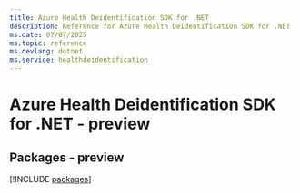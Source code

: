```yaml
---
title: Azure Health Deidentification SDK for .NET
description: Reference for Azure Health Deidentification SDK for .NET
ms.date: 07/07/2025
ms.topic: reference
ms.devlang: dotnet
ms.service: healthdeidentification
---
```

# Azure Health Deidentification SDK for .NET - preview
## Packages - preview
[!INCLUDE [packages](health-deidentification-index.md)]